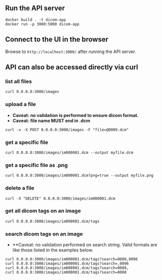 ## Run the API server

```
docker build . -t dicom-app
docker run -p 3000:5000 dicom-app
```

## Connect to the UI in the browser

Browse to `http://localhost:3000/` after running the API server.

## API can also be accessed directly via curl
### list all files

```
curl 0.0.0.0:3000/images
```

### upload a file

- **Caveat: no validation is performed to ensure dicom format.**
- **Caveat: file name MUST end in .dcm**
```
curl -v -X POST 0.0.0.0:3000/images -F "file=@0009.dcm"
```

### get a specific file

```
curl 0.0.0.0:3000/images/im000001.dcm --output myfile.dcm
```

### get a specific file as .png

```
curl 0.0.0.0:3000/images/im000001.dcm?png=true --output myfile.png
```

### delete a file

```
curl -X "DELETE" 0.0.0.0:3000/images/im000001.dcm
```

### get all dicom tags on an image

```
curl 0.0.0.0:3000/images/im000001.dcm/tags
```

### search dicom tags on an image

- **Caveat: no validation performed on search string. Valid formats are like those listed in the examples below.

```
curl 0.0.0.0:3000/images/im000001.dcm/tags?search=0008,0096
curl 0.0.0.0:3000/images/im000001.dcm/tags?search=,0096
curl 0.0.0.0:3000/images/im000001.dcm/tags?search=0008,
curl 0.0.0.0:3000/images/im000001.dcm/tags?search=0008
```

